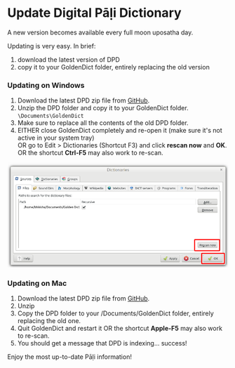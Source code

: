 # Update Digital Pāḷi Dictionary

A new version becomes available every full moon uposatha day. 

Updating is very easy. In brief:

1. download the latest version of DPD
2. copy it to your GoldenDict folder, entirely replacing the old version

### Updating on Windows

1. Download the latest DPD zip file from [GitHub](https://github.com/digitalpalidictionary/dpd-db/releases/latest).
2. Unzip the DPD folder and copy it to your GoldenDict folder. `\Documents\GoldenDict`
3. Make sure to replace all the contents of the old DPD folder.
4. EITHER close GoldenDict completely and re-open it (make sure it's not active in your system tray)  
   OR go to Edit > Dictionaries (Shortcut F3) and click **rescan now** and **OK**. 
   OR the shortcut **Ctrl-F5** may also work to re-scan.

![rescan now](../pics/update/rescan%20now.png)

### Updating on Mac

1. Download the latest DPD zip file from [GitHub](https://github.com/digitalpalidictionary/dpd-db/releases/latest).
2. Unzip
3. Copy the DPD folder to  your /Documents/GoldenDict folder, entirely replacing the old one.
4. Quit GoldenDict and restart it 
   OR the shortcut **Apple-F5** may also work to re-scan.
5. You should get a message that DPD is indexing... success!

Enjoy the most up-to-date Pāḷi information!



